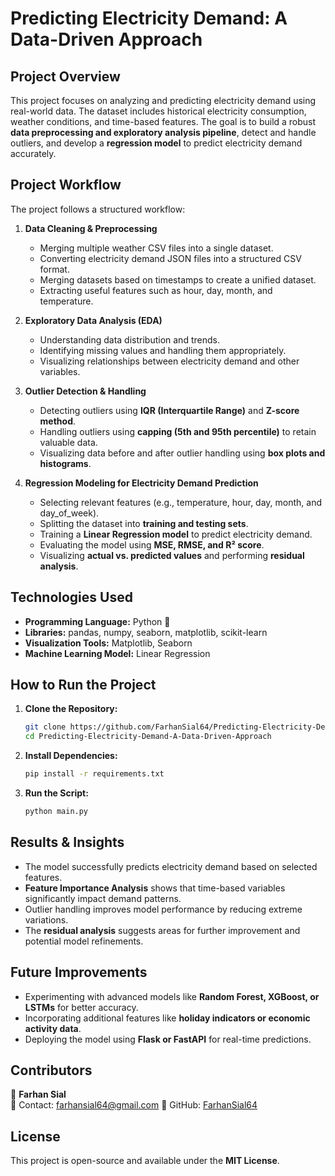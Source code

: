 # **Predicting Electricity Demand: A Data-Driven Approach**  

## **Project Overview**  
This project focuses on analyzing and predicting electricity demand using real-world data. The dataset includes historical electricity consumption, weather conditions, and time-based features. The goal is to build a robust **data preprocessing and exploratory analysis pipeline**, detect and handle outliers, and develop a **regression model** to predict electricity demand accurately.

## **Project Workflow**  
The project follows a structured workflow:  
1. **Data Cleaning & Preprocessing**  
   - Merging multiple weather CSV files into a single dataset.  
   - Converting electricity demand JSON files into a structured CSV format.  
   - Merging datasets based on timestamps to create a unified dataset.  
   - Extracting useful features such as hour, day, month, and temperature.  

2. **Exploratory Data Analysis (EDA)**  
   - Understanding data distribution and trends.  
   - Identifying missing values and handling them appropriately.  
   - Visualizing relationships between electricity demand and other variables.  

3. **Outlier Detection & Handling**  
   - Detecting outliers using **IQR (Interquartile Range)** and **Z-score method**.  
   - Handling outliers using **capping (5th and 95th percentile)** to retain valuable data.  
   - Visualizing data before and after outlier handling using **box plots and histograms**.  

4. **Regression Modeling for Electricity Demand Prediction**  
   - Selecting relevant features (e.g., temperature, hour, day, month, and day_of_week).  
   - Splitting the dataset into **training and testing sets**.  
   - Training a **Linear Regression model** to predict electricity demand.  
   - Evaluating the model using **MSE, RMSE, and R² score**.  
   - Visualizing **actual vs. predicted values** and performing **residual analysis**.  

## **Technologies Used**  
- **Programming Language:** Python 🐍  
- **Libraries:** pandas, numpy, seaborn, matplotlib, scikit-learn  
- **Visualization Tools:** Matplotlib, Seaborn  
- **Machine Learning Model:** Linear Regression  

## **How to Run the Project**  
1. **Clone the Repository:**  
   ```bash
   git clone https://github.com/FarhanSial64/Predicting-Electricity-Demand-A-Data-Driven-Approach.git
   cd Predicting-Electricity-Demand-A-Data-Driven-Approach
   ```
2. **Install Dependencies:**  
   ```bash
   pip install -r requirements.txt
   ```
3. **Run the Script:**  
   ```bash
   python main.py
   ```

## **Results & Insights**  
- The model successfully predicts electricity demand based on selected features.  
- **Feature Importance Analysis** shows that time-based variables significantly impact demand patterns.  
- Outlier handling improves model performance by reducing extreme variations.  
- The **residual analysis** suggests areas for further improvement and potential model refinements.  

## **Future Improvements**  
- Experimenting with advanced models like **Random Forest, XGBoost, or LSTMs** for better accuracy.  
- Incorporating additional features like **holiday indicators or economic activity data**.  
- Deploying the model using **Flask or FastAPI** for real-time predictions.  

## **Contributors**  
👤 **Farhan Sial**  
📧 Contact: farhansial64@gmail.com 
🔗 GitHub: [FarhanSial64](https://github.com/FarhanSial64)  

## **License**  
This project is open-source and available under the **MIT License**.  

